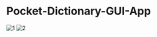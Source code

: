 # Pocket-Dictionary-GUI-App
![1](https://user-images.githubusercontent.com/64316945/188265248-5eb79b03-293b-40dc-9a5c-f622d6eabae7.JPG)
![2](https://user-images.githubusercontent.com/64316945/188265254-0e822554-542b-43ef-9665-a838334ad9b7.JPG)
